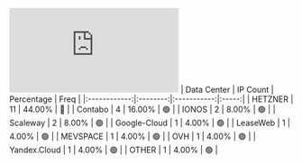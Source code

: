 ![Diagramm](https://github.com/obajay/StateSync-snapshots/blob/main/Projects/OKP4/1/README.md)
| Data Center | IP Count | Percentage | Freq |
|:------------:|:--------:|:-----------:|:-----:|
| HETZNER | 11 | 44.00% | 🔴 |
| Contabo | 4 | 16.00% | 🟢 |
| IONOS | 2 | 8.00% | 🟢 |
| Scaleway | 2 | 8.00% | 🟢 |
| Google-Cloud | 1 | 4.00% | 🟢 |
| LeaseWeb | 1 | 4.00% | 🟢 |
| MEVSPACE | 1 | 4.00% | 🟢 |
| OVH | 1 | 4.00% | 🟢 |
| Yandex.Cloud | 1 | 4.00% | 🟢 |
| OTHER | 1 | 4.00% | 🟢 |